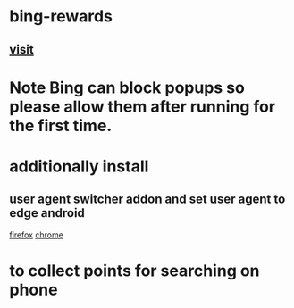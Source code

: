 # bing-rewards

## [visit](https://pratyay360.github.io/bing-rewards)
# Note Bing can block popups so please allow them after running for the first time.
# additionally install 
## user agent switcher addon and set user agent to <b>edge android</b> 
[firefox](https://addons.mozilla.org/en-US/firefox/addon/user-agent-string-switcher/)
[chrome](https://chrome.google.com/webstore/detail/user-agent-switcher-and-m/bhchdcejhohfmigjafbampogmaanbfkg)

# to collect points for searching on phone
